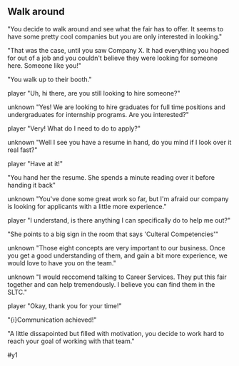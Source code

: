 ## Walk around

"You decide to walk around and see what the fair has to offer. It seems to have some pretty cool companies but you are only interested in looking."

"That was the case, until you saw Company X. It had everything you hoped for out of a job and you couldn't believe they were looking for someone here. Someone like you!"

"You walk up to their booth."

player "Uh, hi there, are you still looking to hire someone?"

unknown "Yes! We are looking to hire graduates for full time positions and undergraduates for internship programs. Are you interested?"

player "Very! What do I need to do to apply?"

unknown "Well I see you have a resume in hand, do you mind if I look over it real fast?"

player "Have at it!"

"You hand her the resume. She spends a minute reading over it before handing it back"

unknown "You've done some great work so far, but I'm afraid our company is looking for applicants with a little more experience."

player "I understand, is there anything I can specifically do to help me out?"

"She points to a big sign in the room that says 'Culteral Competencies'"

unknown "Those eight concepts are very important to our business. Once you get a good understanding of them, and gain a bit more experience, we would love to have you on the team."
 
 unknown "I would reccomend talking to Career Services. They put this fair together and can help tremendously. I believe you can find them in the SLTC."
 
 player "Okay, thank you for your time!"
 
 "{i}Communication achieved!"
 
 "A little dissapointed but filled with motivation, you decide to work hard to reach your goal of working with that team."

#y1 